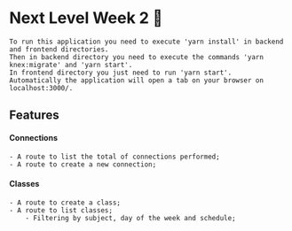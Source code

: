 # Next Level Week 2 🚀

    To run this application you need to execute 'yarn install' in backend and frontend directories. 
    Then in backend directory you need to execute the commands 'yarn knex:migrate' and 'yarn start'. 
    In frontend directory you just need to run 'yarn start'. 
    Automatically the application will open a tab on your browser on localhost:3000/.

## Features

#### Connections
    - A route to list the total of connections performed;
    - A route to create a new connection;

#### Classes
    - A route to create a class;
    - A route to list classes;
        - Filtering by subject, day of the week and schedule;
